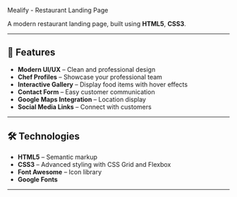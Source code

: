  Mealify - Restaurant Landing Page

A modern restaurant landing page, built using **HTML5**, **CSS3**.

---

## 🌟 Features
 
- **Modern UI/UX** – Clean and professional design  
- **Chef Profiles** – Showcase your professional team  
- **Interactive Gallery** – Display food items with hover effects  
- **Contact Form** – Easy customer communication  
- **Google Maps Integration** – Location display  
- **Social Media Links** – Connect with customers  

---

## 🛠️ Technologies

- **HTML5** – Semantic markup  
- **CSS3** – Advanced styling with CSS Grid and Flexbox  
- **Font Awesome** – Icon library  
- **Google Fonts** 

---

